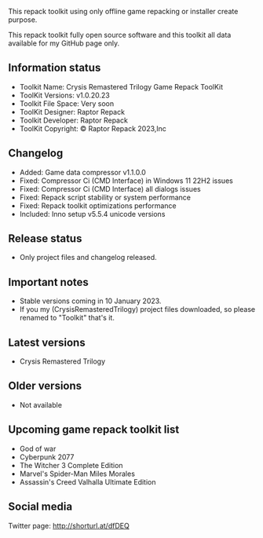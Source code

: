 This repack toolkit using only offline game repacking or installer create purpose.

This repack toolkit fully open source software and this toolkit all data available for my GitHub page only.

Information status
-----------------------------------------------
- Toolkit Name: Crysis Remastered Trilogy Game Repack ToolKit
- ToolKit Versions: v1.0.20.23
- Toolkit File Space: Very soon
- ToolKit Designer: Raptor Repack
- Toolkit Developer: Raptor Repack
- ToolKit Copyright: © Raptor Repack 2023,Inc

Changelog
-----------------------------------------------
- Added: Game data compressor v1.1.0.0
- Fixed: Compressor Ci (CMD Interface) in Windows 11 22H2 issues
- Fixed: Compressor Ci (CMD Interface) all dialogs issues
- Fixed: Repack script stability or system performance
- Fixed: Repack toolkit optimizations performance
- Included: Inno setup v5.5.4 unicode versions

Release status
-----------------------------------------------
- Only project files and changelog released.

Important notes
-----------------------------------------------
- Stable versions coming in 10 January 2023.
- If you my (CrysisRemasteredTrilogy) project files downloaded, so please renamed to "Toolkit" that's it.

Latest versions
-----------------------------------------------
- Crysis Remastered Trilogy

Older versions
-----------------------------------------------
- Not available

Upcoming game repack toolkit list
-----------------------------------------------
- God of war
- Cyberpunk 2077
- The Witcher 3 Complete Edition
- Marvel's Spider-Man Miles Morales
- Assassin's Creed Valhalla Ultimate Edition

Social media
-----------------------------------------------
Twitter page: http://shorturl.at/dfDEQ

